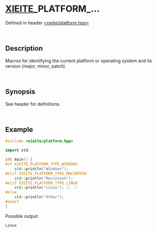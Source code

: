 # [XIEITE](../../macros.md)\_PLATFORM\_...
Defined in header [<xieite/platform.hpp>](../../../include/xieite/platform.hpp)

&nbsp;

## Description
Macros for identifying the current platform or operating system and its version (major, minor, patch).

&nbsp;

## Synopsis
See header for definitions.

&nbsp;

## Example
```cpp
#include <xieite/platform.hpp>

import std;

int main() {
#if XIEITE_PLATFORM_TYPE_WINDOWS
    std::println("Windows");
#elif XIEITE_PLATFORM_TYPE_MACINTOSH
    std::println("Macintosh");
#elif XIEITE_PLATFORM_TYPE_LINUX
    std::println("Linux"); // :)
#else
    std::println("Other");
#endif
}
```
Possible output:
```
Linux
```
